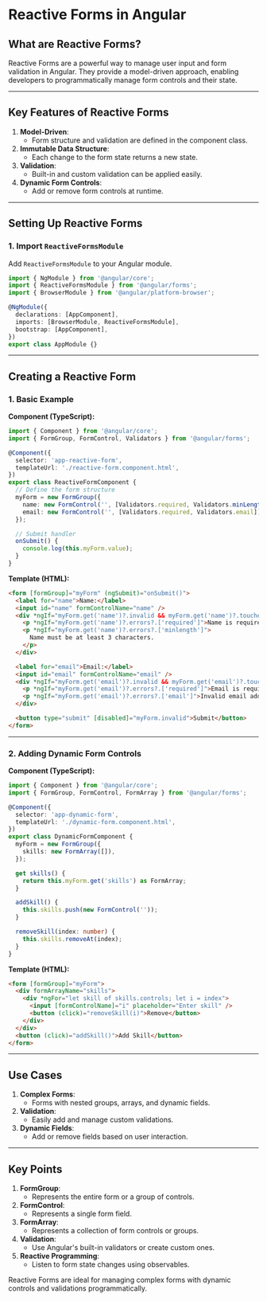 
# Reactive Forms in Angular

## What are Reactive Forms?

Reactive Forms are a powerful way to manage user input and form validation in Angular. They provide a model-driven approach, enabling developers to programmatically manage form controls and their state.

---

## Key Features of Reactive Forms

1. **Model-Driven**:
   - Form structure and validation are defined in the component class.
2. **Immutable Data Structure**:
   - Each change to the form state returns a new state.
3. **Validation**:
   - Built-in and custom validation can be applied easily.
4. **Dynamic Form Controls**:
   - Add or remove form controls at runtime.

---

## Setting Up Reactive Forms

### 1. Import `ReactiveFormsModule`

Add `ReactiveFormsModule` to your Angular module.

```typescript
import { NgModule } from '@angular/core';
import { ReactiveFormsModule } from '@angular/forms';
import { BrowserModule } from '@angular/platform-browser';

@NgModule({
  declarations: [AppComponent],
  imports: [BrowserModule, ReactiveFormsModule],
  bootstrap: [AppComponent],
})
export class AppModule {}
```

---

## Creating a Reactive Form

### 1. Basic Example

**Component (TypeScript):**
```typescript
import { Component } from '@angular/core';
import { FormGroup, FormControl, Validators } from '@angular/forms';

@Component({
  selector: 'app-reactive-form',
  templateUrl: './reactive-form.component.html',
})
export class ReactiveFormComponent {
  // Define the form structure
  myForm = new FormGroup({
    name: new FormControl('', [Validators.required, Validators.minLength(3)]),
    email: new FormControl('', [Validators.required, Validators.email]),
  });

  // Submit handler
  onSubmit() {
    console.log(this.myForm.value);
  }
}
```

**Template (HTML):**
```html
<form [formGroup]="myForm" (ngSubmit)="onSubmit()">
  <label for="name">Name:</label>
  <input id="name" formControlName="name" />
  <div *ngIf="myForm.get('name')?.invalid && myForm.get('name')?.touched">
    <p *ngIf="myForm.get('name')?.errors?.['required']">Name is required.</p>
    <p *ngIf="myForm.get('name')?.errors?.['minlength']">
      Name must be at least 3 characters.
    </p>
  </div>

  <label for="email">Email:</label>
  <input id="email" formControlName="email" />
  <div *ngIf="myForm.get('email')?.invalid && myForm.get('email')?.touched">
    <p *ngIf="myForm.get('email')?.errors?.['required']">Email is required.</p>
    <p *ngIf="myForm.get('email')?.errors?.['email']">Invalid email address.</p>
  </div>

  <button type="submit" [disabled]="myForm.invalid">Submit</button>
</form>
```

---

### 2. Adding Dynamic Form Controls

**Component (TypeScript):**
```typescript
import { Component } from '@angular/core';
import { FormGroup, FormControl, FormArray } from '@angular/forms';

@Component({
  selector: 'app-dynamic-form',
  templateUrl: './dynamic-form.component.html',
})
export class DynamicFormComponent {
  myForm = new FormGroup({
    skills: new FormArray([]),
  });

  get skills() {
    return this.myForm.get('skills') as FormArray;
  }

  addSkill() {
    this.skills.push(new FormControl(''));
  }

  removeSkill(index: number) {
    this.skills.removeAt(index);
  }
}
```

**Template (HTML):**
```html
<form [formGroup]="myForm">
  <div formArrayName="skills">
    <div *ngFor="let skill of skills.controls; let i = index">
      <input [formControlName]="i" placeholder="Enter skill" />
      <button (click)="removeSkill(i)">Remove</button>
    </div>
  </div>
  <button (click)="addSkill()">Add Skill</button>
</form>
```

---

## Use Cases

1. **Complex Forms**:
   - Forms with nested groups, arrays, and dynamic fields.
2. **Validation**:
   - Easily add and manage custom validations.
3. **Dynamic Fields**:
   - Add or remove fields based on user interaction.

---

## Key Points

1. **FormGroup**:
   - Represents the entire form or a group of controls.
2. **FormControl**:
   - Represents a single form field.
3. **FormArray**:
   - Represents a collection of form controls or groups.
4. **Validation**:
   - Use Angular's built-in validators or create custom ones.
5. **Reactive Programming**:
   - Listen to form state changes using observables.

Reactive Forms are ideal for managing complex forms with dynamic controls and validations programmatically.
